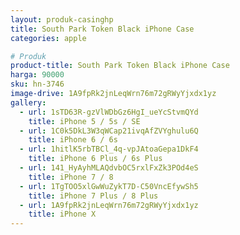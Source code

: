 ```yaml
---
layout: produk-casinghp
title: South Park Token Black iPhone Case
categories: apple

# Produk
product-title: South Park Token Black iPhone Case
harga: 90000
sku: hn-3746
image-drive: 1A9fpRk2jnLeqWrn76m72gRWyYjxdx1yz
gallery:
  - url: 1sTD63R-gzVlWDbGz6HgI_ueYcStvmQYd
    title: iPhone 5 / 5s / SE
  - url: 1C0k5DkL3W3qWCap21ivqAfZVYghulu6Q
    title: iPhone 6 / 6s
  - url: 1hitlK5rbTBCl_4q-vpJAtoaGepa1DkF4
    title: iPhone 6 Plus / 6s Plus
  - url: 141_HyAyhMLAQdvbOC5rxlFxZk3POd4eS
    title: iPhone 7 / 8
  - url: 1TgTOO5xlGwWuZykT7D-C50VncEfywSh5
    title: iPhone 7 Plus / 8 Plus
  - url: 1A9fpRk2jnLeqWrn76m72gRWyYjxdx1yz
    title: iPhone X
---
```

